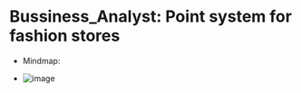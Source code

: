 # Bussiness_Analyst: Point system for fashion stores
- Mindmap: 
* ![image](https://github.com/chaukydang/Bussiness_Analyst/assets/94186949/147e74fc-7455-4353-b21a-63d1b52e1220)

